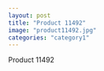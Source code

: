 ```yaml
---
layout: post
title: "Product 11492"
image: "product11492.jpg"
categories: "category1"
---
```

Product 11492
